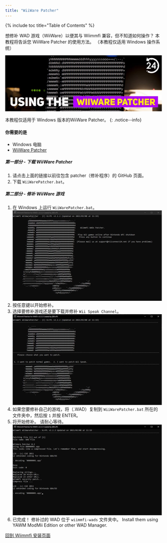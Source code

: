 ```yaml
---
title: "WiiWare Patcher"
---
```


{% include toc title="Table of Contents" %}

想修补 WAD 游戏（WiiWare）以便其与 Wiimmfi 兼容，但不知道如何操作？ 本教程将告诉您 WiiWare Patcher 的使用方法。 （本教程仅适用 Windows 操作系统）

![使用 WiiWare Patcher](/images/rc24_using_the_wiiware_patcher.jpg)

本教程仅适用于 Windows 版本的WiiWare Patcher。
{: .notice--info}

#### 你需要的是

* Windows 电脑
* [WiiWare Patcher](https://github.com/RiiConnect24/WiiWare-Patcher/releases)

##### 第一部分 - 下载 WiiWare Patcher

1. 请点击上面的链接以前往包含 patcher（修补程序）的 GitHub 页面。
2. 下载 `WiiWarePatcher.bat`。

##### 第二部分 - 修补 WiiWare 游戏

1. 在 Windows 上运行 `WiiWarePatcher.bat`。 ![WiiWare Patcher 主菜单](/images/WiiWare-Patcher/1.JPG)
2. 按任意键以开始修补。
3. 选择要修补游戏还是要下载并修补 `Wii Speak Channel`。 ![选择修补模式](/images/WiiWare-Patcher/2.JPG)
4. 如果您要修补自己的游戏，将（.WAD）复制到 `WiiWarePatcher.bat` 所在的文件夹中，然后按 `1` 并按 ENTER。
5. 将开始修补。 请耐心等待。 ![正在修补...](/images/WiiWare-Patcher/3.JPG)
6. 已完成！ 修补过的 WAD 位于 `wiimmfi-wads` 文件夹中。 Install them using YAWM ModMii Edition or other WAD Manager.

[回到 Wiimmfi 安装页面](wiimmfi)
